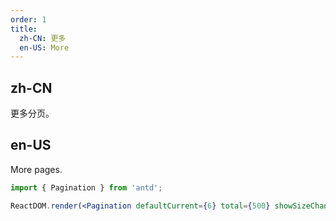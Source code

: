 ```yaml
---
order: 1
title:
  zh-CN: 更多
  en-US: More
---
```


## zh-CN

更多分页。

## en-US

More pages.

```jsx
import { Pagination } from 'antd';

ReactDOM.render(<Pagination defaultCurrent={6} total={500} showSizeChanger />, mountNode);
```
